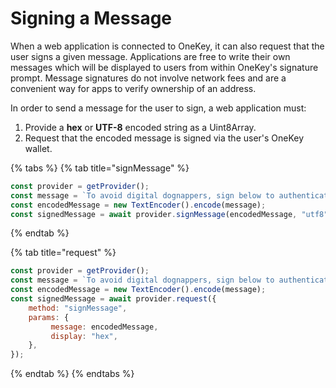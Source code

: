# Signing a Message

When a web application is connected to OneKey, it can also request that the user signs a given message. Applications are free to write their own messages which will be displayed to users from within OneKey's signature prompt. Message signatures do not involve network fees and are a convenient way for apps to verify ownership of an address.

In order to send a message for the user to sign, a web application must:&#x20;

1. Provide a **hex** or **UTF-8** encoded string as a Uint8Array.
2. Request that the encoded message is signed via the user's OneKey wallet.

{% tabs %}
{% tab title="signMessage" %}
```javascript
const provider = getProvider();
const message = `To avoid digital dognappers, sign below to authenticate with CryptoCorgis`;
const encodedMessage = new TextEncoder().encode(message);
const signedMessage = await provider.signMessage(encodedMessage, "utf8");
```
{% endtab %}

{% tab title="request" %}
```javascript
const provider = getProvider();
const message = `To avoid digital dognappers, sign below to authenticate with CryptoCorgis`;
const encodedMessage = new TextEncoder().encode(message);
const signedMessage = await provider.request({
    method: "signMessage",
    params: {
         message: encodedMessage,
         display: "hex",
    },
});
```
{% endtab %}
{% endtabs %}
